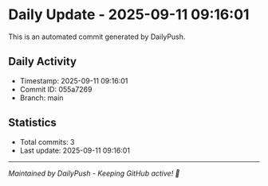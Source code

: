 # Daily Update - 2025-09-11 09:16:01

This is an automated commit generated by DailyPush.

## Daily Activity
- Timestamp: 2025-09-11 09:16:01
- Commit ID: 055a7269
- Branch: main

## Statistics
- Total commits: 3
- Last update: 2025-09-11 09:16:01

---
*Maintained by DailyPush - Keeping GitHub active! 🚀*
